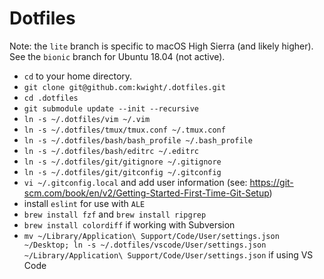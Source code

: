 # Dotfiles

Note: the `lite` branch is specific to macOS High Sierra (and likely higher). See the `bionic` branch for Ubuntu 18.04 (not active). 

* `cd` to your home directory.
* `git clone git@github.com:kwight/.dotfiles.git`
* `cd .dotfiles`
* `git submodule update --init --recursive`
* `ln -s ~/.dotfiles/vim ~/.vim`
* `ln -s ~/.dotfiles/tmux/tmux.conf ~/.tmux.conf`
* `ln -s ~/.dotfiles/bash/bash_profile ~/.bash_profile`
* `ln -s ~/.dotfiles/bash/editrc ~/.editrc`
* `ln -s ~/.dotfiles/git/gitignore ~/.gitignore`
* `ln -s ~/.dotfiles/git/gitconfig ~/.gitconfig`
* `vi ~/.gitconfig.local` and add user information (see: https://git-scm.com/book/en/v2/Getting-Started-First-Time-Git-Setup)
* install `eslint` for use with `ALE`
* `brew install fzf` and `brew install ripgrep`
* `brew install colordiff` if working with Subversion
* `mv ~/Library/Application\ Support/Code/User/settings.json ~/Desktop; ln -s ~/.dotfiles/vscode/User/settings.json ~/Library/Application\ Support/Code/User/settings.json` if using VS Code
